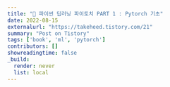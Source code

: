 ```yaml
---
title: "📙 파이썬 딥러닝 파이토치 PART 1 : Pytorch 기초"
date: 2022-08-15
externalurl: "https://takeheed.tistory.com/21"
summary: "Post on Tistory"
tags: ['book', 'ml', 'pytorch']
contributors: []
showreadingtime: false
_build:
  render: never
  list: local
---
```

